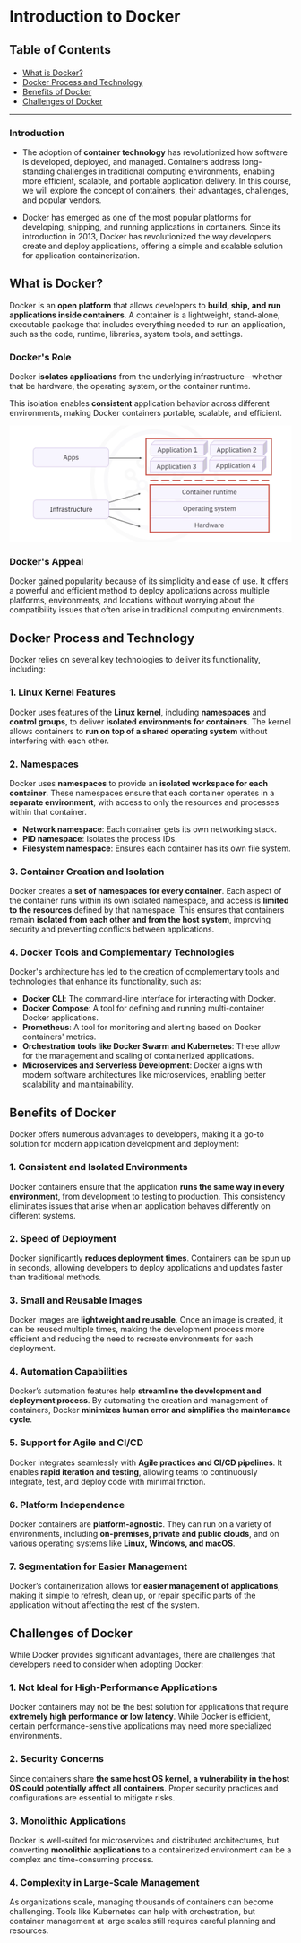 # Introduction to Docker

## Table of Contents

<div class="alert alert-block alert-info" style="margin-top: 20px">
    <ul>
        <li><a href="#what-is-docker">What is Docker?</a></li>
        <li><a href="#docker-process-and-technology">Docker Process and Technology</a></li>
        <li><a href="#benefits-of-docker">Benefits of Docker</a></li>
        <li><a href="#challenges-of-docker">Challenges of Docker</a></li>
    </ul>
</div>

<hr>

### Introduction

- The adoption of **container technology** has revolutionized how software is developed, deployed, and managed. Containers address long-standing challenges in traditional computing environments, enabling more efficient, scalable, and portable application delivery. In this course, we will explore the concept of containers, their advantages, challenges, and popular vendors.

- Docker has emerged as one of the most popular platforms for developing, shipping, and running applications in containers. Since its introduction in 2013, Docker has revolutionized the way developers create and deploy applications, offering a simple and scalable solution for application containerization.


## <h2 id="what-is-docker">What is Docker?</h2>

Docker is an **open platform** that allows developers to **build, ship, and run applications inside containers**. 
A container is a lightweight, stand-alone, executable package that includes everything needed to run an application, such as the code, runtime, libraries, system tools, and settings.

### **Docker's Role**

Docker **isolates applications** from the underlying infrastructure—whether that be hardware, the operating system, or the container runtime. 

This isolation enables **consistent** application behavior across different environments, making Docker containers portable, scalable, and efficient.

![alt text](images/02_01.png)

### **Docker's Appeal**

Docker gained popularity because of its simplicity and ease of use. It offers a powerful and efficient method to deploy applications across multiple platforms, environments, and locations without worrying about the compatibility issues that often arise in traditional computing environments.


## <h2 id="docker-process-and-technology">Docker Process and Technology</h2>

Docker relies on several key technologies to deliver its functionality, including:

### **1. Linux Kernel Features**

Docker uses features of the **Linux kernel**, including **namespaces** and **control groups**, to deliver **isolated environments for containers**. The kernel allows containers to **run on top of a shared operating system** without interfering with each other.

### **2. Namespaces**

Docker uses **namespaces** to provide an **isolated workspace for each container**. These namespaces ensure that each container operates in a **separate environment**, with access to only the resources and processes within that container.

* **Network namespace**: Each container gets its own networking stack.
* **PID namespace**: Isolates the process IDs.
* **Filesystem namespace**: Ensures each container has its own file system.

### **3. Container Creation and Isolation**

Docker creates a **set of namespaces for every container**. Each aspect of the container runs within its own isolated namespace, and access is **limited to the resources** defined by that namespace. This ensures that containers remain **isolated from each other and from the host system**, improving security and preventing conflicts between applications.

### **4. Docker Tools and Complementary Technologies**

Docker's architecture has led to the creation of complementary tools and technologies that enhance its functionality, such as:

* **Docker CLI**: The command-line interface for interacting with Docker.
* **Docker Compose**: A tool for defining and running multi-container Docker applications.
* **Prometheus**: A tool for monitoring and alerting based on Docker containers' metrics.
* **Orchestration tools like Docker Swarm and Kubernetes**: These allow for the management and scaling of containerized applications.
* **Microservices and Serverless Development**: Docker aligns with modern software architectures like microservices, enabling better scalability and maintainability.


## <h2 id="benefits-of-docker">Benefits of Docker</h2>

Docker offers numerous advantages to developers, making it a go-to solution for modern application development and deployment:

### **1. Consistent and Isolated Environments**

Docker containers ensure that the application **runs the same way in every environment**, from development to testing to production. This consistency eliminates issues that arise when an application behaves differently on different systems.

### **2. Speed of Deployment**

Docker significantly **reduces deployment times**. Containers can be spun up in seconds, allowing developers to deploy applications and updates faster than traditional methods.

### **3. Small and Reusable Images**

Docker images are **lightweight and reusable**. Once an image is created, it can be reused multiple times, making the development process more efficient and reducing the need to recreate environments for each deployment.

### **4. Automation Capabilities**

Docker’s automation features help **streamline the development and deployment process**. By automating the creation and management of containers, Docker **minimizes human error and simplifies the maintenance cycle**.

### **5. Support for Agile and CI/CD**

Docker integrates seamlessly with **Agile practices and CI/CD pipelines**. It enables **rapid iteration and testing**, allowing teams to continuously integrate, test, and deploy code with minimal friction.

### **6. Platform Independence**

Docker containers are **platform-agnostic**. They can run on a variety of environments, including **on-premises, private and public clouds**, and on various operating systems like **Linux, Windows, and macOS**.

### **7. Segmentation for Easier Management**

Docker’s containerization allows for **easier management of applications**, making it simple to refresh, clean up, or repair specific parts of the application without affecting the rest of the system.


## <h2 id="challenges-of-docker">Challenges of Docker</h2>

While Docker provides significant advantages, there are challenges that developers need to consider when adopting Docker:

### **1. Not Ideal for High-Performance Applications**

Docker containers may not be the best solution for applications that require **extremely high performance or low latency**. While Docker is efficient, certain performance-sensitive applications may need more specialized environments.

### **2. Security Concerns**

Since containers share **the same host OS kernel, a vulnerability in the host OS could potentially affect all containers**. Proper security practices and configurations are essential to mitigate risks.

### **3. Monolithic Applications**

Docker is well-suited for microservices and distributed architectures, but converting **monolithic applications** to a containerized environment can be a complex and time-consuming process.

### **4. Complexity in Large-Scale Management**

As organizations scale, managing thousands of containers can become challenging. Tools like Kubernetes can help with orchestration, but container management at large scales still requires careful planning and resources.

